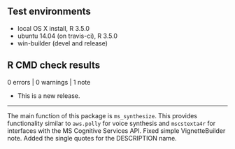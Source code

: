 ## Test environments
* local OS X install, R 3.5.0
* ubuntu 14.04 (on travis-ci), R 3.5.0
* win-builder (devel and release)

## R CMD check results

0 errors | 0 warnings | 1 note

* This is a new release.

---

The main function of this package is `ms_synthesize`.  This provides functionality similar to `aws.polly` for voice synthesis and `mscstexta4r` for interfaces with the MS Cognitive Services API. Fixed simple VignetteBuilder note.  Added the single
quotes for the DESCRIPTION name.
